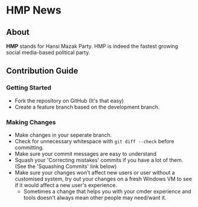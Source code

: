 # HMP News

## About

**HMP** stands for Hansi Mazak Party. HMP is indeed the fastest growing social media-based political party.

## Contribution Guide

### Getting Started

* Fork the repository on GitHub (It's that easy)
* Create a feature branch based on the development branch.

### Making Changes

* Make changes in your seperate branch.
* Check for unnecessary whitespace with `git diff --check` before committing.
* Make sure your commit messages are easy to understand
* Squash your 'Correcting mistakes' commits if you have a lot of them. (See the 'Squashing Commits' link below)
* Make sure your changes won't affect new users or user without a customised system, try out your changes on a fresh Windows VM to see if it would affect a new user's experience.
  * Sometimes a change that helps you with your cmder experience and tools doesn't always mean other people may need/want it.